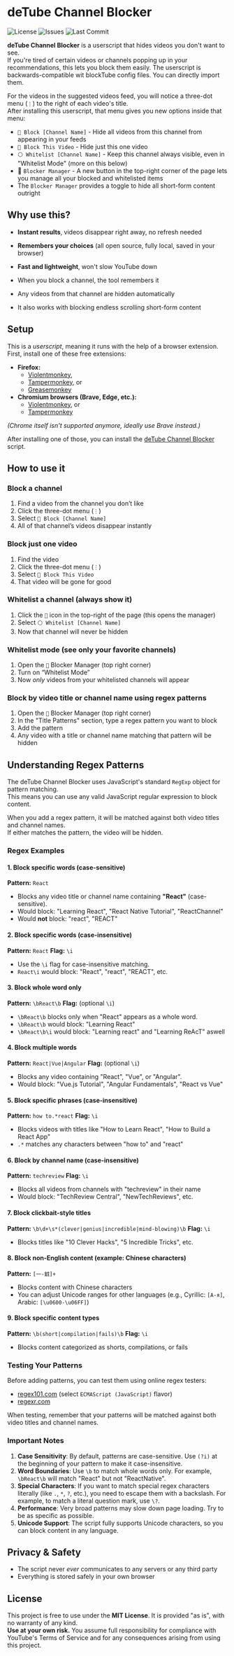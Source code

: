 # deTube Channel Blocker

![License](https://img.shields.io/badge/license-MIT-red)
![Issues](https://img.shields.io/github/issues/polymegos/deTube_channel_blocker)
![Last Commit](https://img.shields.io/github/last-commit/polymegos/deTube_channel_blocker)

**deTube Channel Blocker** is a userscript that hides videos you don't want to see.<br>
If you're tired of certain videos or channels popping up in your recommendations, this lets you block them easily.
The userscript is backwards-compatible wit blockTube config files. You can directly import them.

For the videos in the suggested videos feed, you will notice a three-dot menu (`⋮`) to the right of each video's title.<br>
After installing this userscript, that menu gives you new options inside that menu:

* `🚫 Block [Channel Name]` - Hide all videos from this channel from appearing in your feeds
* `🚧 Block This Video` - Hide just this one video
* `⚪ Whitelist [Channel Name]` - Keep this channel always visible, even in "Whitelist Mode" (more on this below)
*  🚫 `Blocker Manager` - A new button in the top-right corner of the page lets you manage all your blocked and whitelisted items
*  The `Blocker Manager` provides a toggle to hide all short-form content outright

## Why use this?

* **Instant results**, videos disappear right away, no refresh needed
* **Remembers your choices** (all open source, fully local, saved in your browser)
* **Fast and lightweight**, won't slow YouTube down

* When you block a channel, the tool remembers it
* Any videos from that channel are hidden automatically
* It also works with blocking endless scrolling short-form content

## Setup

This is a *userscript*, meaning it runs with the help of a browser extension.
First, install one of these free extensions:

* **Firefox:**
  * [Violentmonkey](https://addons.mozilla.org/en-US/firefox/addon/violentmonkey/),
  * [Tampermonkey](https://addons.mozilla.org/en-US/firefox/addon/tampermonkey/), or
  * [Greasemonkey](https://addons.mozilla.org/en-US/firefox/addon/greasemonkey/)
* **Chromium browsers (Brave, Edge, etc.):**
  * [Violentmonkey](https://chromewebstore.google.com/detail/violentmonkey/jinjaccalgkegednnccohejagnlnfdag), or
  * [Tampermonkey](https://chromewebstore.google.com/detail/tampermonkey/dhdgffkkebhmkfjojejmpbldmpobfkfo)

*(Chrome itself isn't supported anymore, ideally use Brave instead.)*

After installing one of those, you can install the [deTube Channel Blocker](https://greasyfork.org/scripts/545113-detube-block-channels) script.

## How to use it

### Block a channel

1. Find a video from the channel you don’t like
2. Click the three-dot menu (`⋮`)
3. Select `🚫 Block [Channel Name]`
4. All of that channel’s videos disappear instantly

### Block just one video

1. Find the video
2. Click the three-dot menu (`⋮`)
3. Select `🚧 Block This Video`
4. That video will be gone for good

### Whitelist a channel (always show it)

1. Click the `🚫` icon in the top-right of the page (this opens the manager)
2. Select `⚪ Whitelist [Channel Name]`
3. Now that channel will never be hidden

### Whitelist mode (see only your favorite channels)

1. Open the `🚫` Blocker Manager (top right corner)
2. Turn on “Whitelist Mode”
3. Now *only* videos from your whitelisted channels will appear

### Block by video title or channel name using regex patterns

1. Open the `🚫` Blocker Manager (top right corner)
2. In the "Title Patterns" section, type a regex pattern you want to block
3. Add the pattern
4. Any video with a title or channel name matching that pattern will be hidden

## Understanding Regex Patterns

The deTube Channel Blocker uses JavaScript's standard `RegExp` object for pattern matching.<br>
This means you can use any valid JavaScript regular expression to block content.

When you add a regex pattern, it will be matched against both video titles and channel names.<br>
If either matches the pattern, the video will be hidden.

### Regex Examples

#### 1. Block specific words (case-sensitive)

**Pattern:** `React`

* Blocks any video title or channel name containing **"React"** (case-sensitive).
* Would block: "Learning React", "React Native Tutorial", "ReactChannel"
* Would **not** block: "react", "REACT"

#### 2. Block specific words (case-insensitive)

**Pattern:** `React`
**Flag:** `\i`

* Use the `\i` flag for case-insensitive matching.
* `React\i` would block: "React", "react", "REACT", etc.

#### 3. Block whole word only

**Pattern:** `\bReact\b`
**Flag:** (optional `\i`)

* `\bReact\b` blocks only when "React" appears as a whole word.
* `\bReact\b` would block: "Learning React"
* `\bReact\b\i` would block: "Learning react" and "Learning ReAcT" aswell

#### 4. Block multiple words

**Pattern:** `React|Vue|Angular`
**Flag:** (optional `\i`)

* Blocks any video containing "React", "Vue", or "Angular".
* Would block: "Vue.js Tutorial", "Angular Fundamentals", "React vs Vue"

#### 5. Block specific phrases (case-insensitive)

**Pattern:** `how to.*react`
**Flag:** `\i`

* Blocks videos with titles like "How to Learn React", "How to Build a React App"
* `.*` matches any characters between "how to" and "react"

#### 6. Block by channel name (case-insensitive)

**Pattern:** `techreview`
**Flag:** `\i`

* Blocks all videos from channels with "techreview" in their name
* Would block: "TechReview Central", "NewTechReviews", etc.

#### 7. Block clickbait-style titles

**Pattern:** `\b\d+\s*(clever|genius|incredible|mind-blowing)\b`
**Flag:** `\i`

* Blocks titles like "10 Clever Hacks", "5 Incredible Tricks", etc.

#### 8. Block non-English content (example: Chinese characters)

**Pattern:** `[一-龯]+`

* Blocks content with Chinese characters
* You can adjust Unicode ranges for other languages (e.g., Cyrillic: `[А-я]`, Arabic: `[\u0600-\u06FF]`)

#### 9. Block specific content types

**Pattern:** `\b(short|compilation|fails)\b`
**Flag:** `\i`

* Blocks content categorized as shorts, compilations, or fails

### Testing Your Patterns

Before adding patterns, you can test them using online regex testers:
- [regex101.com](https://regex101.com/) (select `ECMAScript (JavaScript)` flavor)
- [regexr.com](https://regexr.com/)

When testing, remember that your patterns will be matched against both video titles and channel names.

### Important Notes

1. **Case Sensitivity**: By default, patterns are case-sensitive. Use `(?i)` at the beginning of your pattern to make it case-insensitive.
2. **Word Boundaries**: Use `\b` to match whole words only. For example, `\bReact\b` will match "React" but not "ReactNative".
3. **Special Characters**: If you want to match special regex characters literally (like `.`, `*`, `?`, etc.), you need to escape them with a backslash. For example, to match a literal question mark, use `\?`.
4. **Performance**: Very broad patterns may slow down page loading. Try to be as specific as possible.
5. **Unicode Support**: The script fully supports Unicode characters, so you can block content in any language.

## Privacy & Safety

* The script never *ever* communicates to any servers or any third party
* Everything is stored safely in your own browser

## License

This project is free to use under the **MIT License**. It is provided "as is", with no warranty of any kind.<br>
**Use at your own risk.** You assume full responsibility for compliance with YouTube's Terms of Service and for any consequences arising from using this project.
